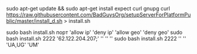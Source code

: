 

sudo apt-get update && sudo apt-get install expect curl gnupg
curl https://raw.githubusercontent.com/BadGuysOrg/setupServerForPlatformPublic/master/install_d.sh > install.sh

sudo bash install.sh порт 'allow ip' 'deny ip' 'allow geo' 'deny geo'
sudo bash install.sh 2222 '62.122.204.207;' '' '' ''
sudo bash install.sh 2222 '' '' 'UA,UG' 'UM'
